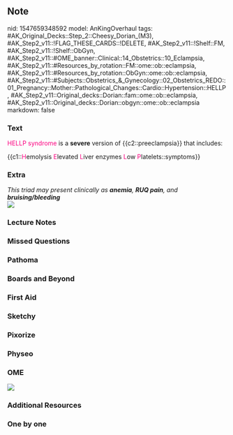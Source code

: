 ## Note
nid: 1547659348592
model: AnKingOverhaul
tags: #AK_Original_Decks::Step_2::Cheesy_Dorian_(M3), #AK_Step2_v11::!FLAG_THESE_CARDS::!DELETE, #AK_Step2_v11::!Shelf::FM, #AK_Step2_v11::!Shelf::ObGyn, #AK_Step2_v11::#OME_banner::Clinical::14_Obstetrics::10_Eclampsia, #AK_Step2_v11::#Resources_by_rotation::FM::ome::ob::eclampsia, #AK_Step2_v11::#Resources_by_rotation::ObGyn::ome::ob::eclampsia, #AK_Step2_v11::#Subjects::Obstetrics_&_Gynecology::02_Obstetrics_REDO::01_Pregnancy::Mother::Pathological_Changes::Cardio::Hypertension::HELLP, #AK_Step2_v11::Original_decks::Dorian::fam::ome::ob::eclampsia, #AK_Step2_v11::Original_decks::Dorian::obgyn::ome::ob::eclampsia
markdown: false

### Text
<font color="#FC0280">HELLP syndrome</font> is a <b>severe</b>
version of {{c2::preeclampsia}} that includes:
<div>
  {{c1::<font color="#FC0280">H</font>emolysis <font color=
  "#FC0280">E</font>levated <font color="#FC0280">L</font>iver
  enzymes <font color="#FC0280">L</font>ow <font color=
  "#FC0280">P</font>latelets::symptoms}}
</div>

### Extra
<div>
  <i>This triad may present clinically as <b>anemia</b>, <b>RUQ
  pain</b>, and <b>bruising/bleeding</b></i>
</div>
<div>
  <i><img src="i%20found%20chart!.png"></i>
</div>

### Lecture Notes


### Missed Questions


### Pathoma


### Boards and Beyond


### First Aid


### Sketchy


### Pixorize


### Physeo


### OME
<div class="ome-widget">
  <a href=
  "https://onlinemeded.org/spa/obstetrics/eclampsia/acquire?ref=anki">
  <img src="_OME_AnkiFlashcards_Lesson_6.png"></a>
</div>

### Additional Resources


### One by one

